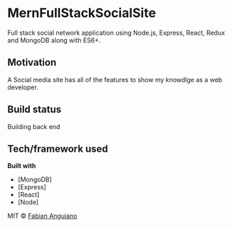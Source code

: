 # MernFullStackSocialSite
Full stack social network application using Node.js, Express, React, Redux and MongoDB along with ES6+. 

## Motivation
A Social media site has all of the features to show my knowdlge as a web developer. 

## Build status
Building back end 

## Tech/framework used

<b>Built with</b>
- [MongoDB]
- [Express]
- [React]
- [Node]



MIT © [Fabian Anguiano]()
